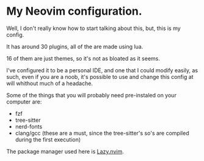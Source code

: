 # My Neovim configuration.

Well, I don't really know how to start talking about this, but, this is my
config.

It has around 30 plugins, all of the are made using lua.

16 of them are just themes, so it's not as bloated as it seems.

I've configured it to be a personal IDE, and one that I could modify easily, as
such, even if you are a noob, it's possible to use and change this config at
will whithout much of a headache.

Some of the things that you will probably need pre-instaled on your computer
are:

- fzf
- tree-sitter
- nerd-fonts
- clang/gcc (these are a must, since the tree-sitter's so's are compiled during
  the first execution)

The package manager used here is
[Lazy.nvim](https://github.com/folke/lazy.nvim).

